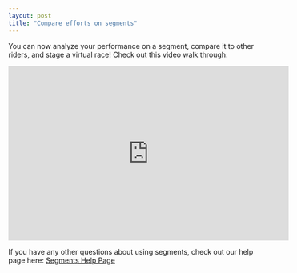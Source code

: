 ```yaml
---
layout: post
title: "Compare efforts on segments"
---
```

You can now analyze your performance on a segment, compare it to other
riders, and stage a virtual race! Check out this video walk through:

<iframe width="560" height="349" src="http://www.youtube.com/embed/nS72Xizd5xs" frameborder="0" allowfullscreen="allowfullscreen">
</iframe>

If you have any other questions about using segments, check out our
help page here: <a
href="http://ridewithgps.com/segments/help">Segments Help Page</a>
